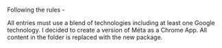 Following the rules - 


All entries must use a blend of technologies including at least one Google technology. 
I decided to create a version of Méta as a Chrome App. All content in the folder is replaced with the new package.

